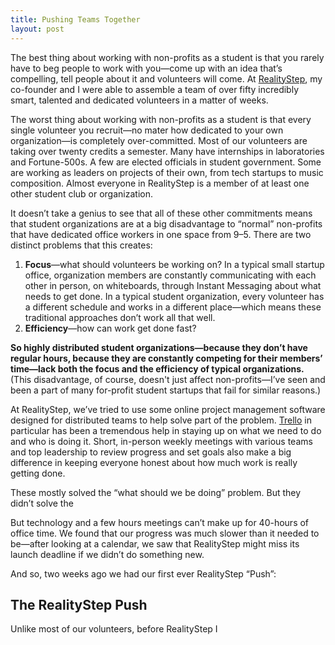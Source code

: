 ```yaml
---
title: Pushing Teams Together
layout: post
---
```


The best thing about working with non-profits as a student is that you rarely have to beg people to work with you—come up with an idea that’s compelling, tell people about it and volunteers will come. At [<span>RealityStep</span>](http://www.realitystep.org/?ref=ay-pushing-teams-together), my co-founder and I were able to assemble a team of over fifty incredibly smart, talented and dedicated volunteers in a matter of weeks.

The worst thing about working with non-profits as a student is that every single volunteer you recruit—no mater how dedicated to your own organization—is completely over-committed. Most of our volunteers are taking over twenty credits a semester. Many have internships in laboratories and Fortune-500s. A few are elected officials in student government. Some are working as leaders on projects of their own, from tech startups to music composition. Almost everyone in RealityStep is a member of at least one other student club or organization.

It doesn’t take a genius to see that all of these other commitments means that student organizations are at a big disadvantage to “normal” non-profits that have dedicated office workers in one space from 9–5. There are two distinct problems that this creates:

1. **Focus**—what should volunteers be working on? In a typical small startup office, organization members are constantly communicating with each other in person, on whiteboards, through Instant Messaging about what needs to get done. In a typical student organization, every volunteer has a different schedule and works in a different place—which means these traditional approaches don’t work all that well.
2. **Efficiency**—how can work get done fast?

 **So highly distributed student organizations—because they don’t have regular hours, because they are constantly competing for their members’ time—lack both the focus and the efficiency of typical organizations.** (This disadvantage, of course, doesn't just affect non-profits—I’ve seen and been a part of many for-profit student startups that fail for similar reasons.)

At RealityStep, we’ve tried to use some online project management software designed for distributed teams to help solve part of the problem. [<span>Trello</span>](http://trello.com) in particular has been a tremendous help in staying up on what we need to do and who is doing it. Short, in-person weekly meetings with various teams and top leadership to review progress and set goals also make a big difference in keeping everyone honest about how much work is really getting done.

These mostly solved the “what should we be doing” problem. But they didn’t solve the

But technology and a few hours meetings can’t make up for 40-hours of office time. We found that our progress was much slower than it needed to be—after looking at a calendar, we saw that RealityStep might miss its launch deadline if we didn’t do something new.

And so, two weeks ago we had our first ever RealityStep “Push”:

## The RealityStep Push

Unlike most of our volunteers, before RealityStep I
